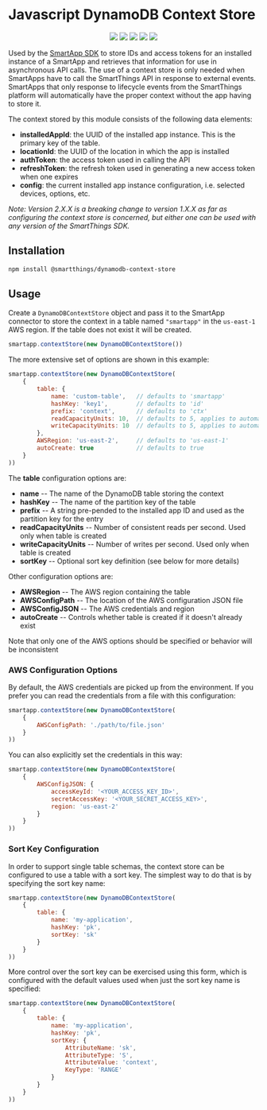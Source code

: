 # Javascript DynamoDB Context Store

<p align="center">
<a href="https://circleci.com/gh/SmartThingsCommunity/dynamodb-context-store-nodejs/tree/main"><img src="https://circleci.com/gh/SmartThingsCommunity/dynamodb-context-store-nodejs.svg?style=svg"/></a>
<a href="https://www.npmjs.com/package/@smartthings/dynamodb-context-store"><img src="https://badgen.net/npm/v/@smartthings/dynamodb-context-store"/></a>
<a href="https://www.npmjs.com/package/@smartthings/dynamodb-context-store"><img src="https://badgen.net/npm/license/@smartthings/dynamodb-context-store"/></a>
<a href="https://codecov.io/gh/SmartThingsCommunity/dynamodb-context-store-nodejs"><img src="https://codecov.io/gh/SmartThingsCommunity/dynamodb-context-store-nodejs/branch/main/graph/badge.svg"/></a>
<a href="https://status.badgen.net/"><img src="https://badgen.net/xo/status/@smartthings/dynamodb-context-store"/></a>
</p>

Used by the [SmartApp SDK](https://github.com/SmartThingsCommunity/smartapp-sdk-nodejs) to store IDs and access tokens for an installed instance of a SmartApp and retrieves that information for use in asynchronous API calls. The use of a context store is only needed when SmartApps have to call the SmartThings API in response to external events. SmartApps that only response to lifecycle events from the SmartThings platform will automatically have the proper context without the app having to store it.

The context stored by this module consists of the following data elements:

* **installedAppId**: the UUID of the installed app instance. This is the primary key of the table.
* **locationId**: the UUID of the location in which the app is installed
* **authToken**: the access token used in calling the API
* **refreshToken**: the refresh token used in generating a new access token when one expires
* **config**: the current installed app instance configuration, i.e. selected devices, options, etc.

_Note: Version 2.X.X is a breaking change to version 1.X.X as far as configuring the context store is
concerned, but either one can be used with any version of the SmartThings SDK._

## Installation

```bash
npm install @smartthings/dynamodb-context-store
```

## Usage

Create a `DynamoDBContextStore` object and pass it to the SmartApp connector to store the context in a table
named `"smartapp"` in the `us-east-1` AWS region. If the table does not exist it will be created.

```javascript
smartapp.contextStore(new DynamoDBContextStore())
```

The more extensive set of options are shown in this example:

```javascript
smartapp.contextStore(new DynamoDBContextStore(
    {
        table: {
            name: 'custom-table',   // defaults to 'smartapp'
            hashKey: 'key1',        // defaults to 'id'
            prefix: 'context',      // defaults to 'ctx'
            readCapacityUnits: 10,  // defaults to 5, applies to automatic creation only
            writeCapacityUnits: 10  // defaults to 5, applies to automatic creation only
        },
        AWSRegion: 'us-east-2',     // defaults to 'us-east-1'
        autoCreate: true            // defaults to true
    }
))
```

The **table** configuration options are:

* **name** -- The name of the DynamoDB table storing the context
* **hashKey** -- The name of the partition key of the table
* **prefix** -- A string pre-pended to the installed app ID and used as the partition key for the entry
* **readCapacityUnits** -- Number of consistent reads per second. Used only when table is created
* **writeCapacityUnits** -- Number of writes per second. Used only when table is created
* **sortKey** -- Optional sort key definition (see below for more details)

Other configuration options are:

* **AWSRegion** -- The AWS region containing the table
* **AWSConfigPath** -- The location of the AWS configuration JSON file
* **AWSConfigJSON** -- The AWS credentials and region
* **autoCreate** -- Controls whether table is created if it doesn't already exist

Note that only one of the AWS options should be specified or behavior will be inconsistent

### AWS Configuration Options

By default, the AWS credentials are picked up from the environment. If you prefer you can read the credentials
from a file with this configuration:

```javascript
smartapp.contextStore(new DynamoDBContextStore(
    {
        AWSConfigPath: './path/to/file.json'
    }
))
```

You can also explicitly set the credentials in this way:

```javascript
smartapp.contextStore(new DynamoDBContextStore(
    {
        AWSConfigJSON: {
            accessKeyId: '<YOUR_ACCESS_KEY_ID>',
            secretAccessKey: '<YOUR_SECRET_ACCESS_KEY>',
            region: 'us-east-2'
        }
    }
))
```

### Sort Key Configuration

In order to support single table schemas, the context store can be configured to use a table with a sort key.
The simplest way to do that is by specifying the sort key name:

```javascript
smartapp.contextStore(new DynamoDBContextStore(
    {
        table: {
            name: 'my-application',
            hashKey: 'pk',
            sortKey: 'sk'
        }
    }
))
```

More control over the sort key can be exercised using this form, which is configured with the default values
used when just the sort key name is specified:

```javascript
smartapp.contextStore(new DynamoDBContextStore(
    {
        table: {
            name: 'my-application',
            hashKey: 'pk',
            sortKey: {
                AttributeName: 'sk',
                AttributeType: 'S',
                AttributeValue: 'context',
                KeyType: 'RANGE'
            }
        }
    }
))
```
